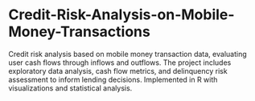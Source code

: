# Credit-Risk-Analysis-on-Mobile-Money-Transactions
Credit risk analysis based on mobile money transaction data, evaluating user cash flows through inflows and outflows. The project includes exploratory data analysis, cash flow metrics, and delinquency risk assessment to inform lending decisions. Implemented in R with visualizations and statistical analysis.
